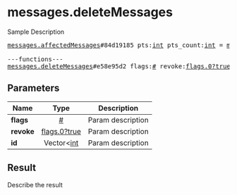 # messages.deleteMessages

Sample Description

<pre>
<a href="../constructor/messages.affectedMessages">messages.affectedMessages</a>#84d19185 pts:<a href="../type/int.md">int</a> pts_count:<a href="../type/int.md">int</a> = <a href="../type/messages.AffectedMessages.md">messages.AffectedMessages</a>;

---functions---
<a href="../method/messages.deleteMessages.md">messages.deleteMessages</a>#e58e95d2 flags:<a href="../type/#.md">#</a> revoke:<a href="../type/flags.0?true.md">flags.0?true</a> id:Vector&lt;<a href="../type/int.md">int</a>&gt; = <a href="../type/messages.AffectedMessages.md">messages.AffectedMessages</a>;
</pre>

## Parameters

| Name | Type | Description |
|------|:----:|-------------|
| **flags** | [#](../type/#.md) | Param description |
| **revoke** | [flags.0?true](../type/flags.0?true.md) | Param description |
| **id** | Vector<[int](../type/int.md) | Param description |

## Result

Describe the result

